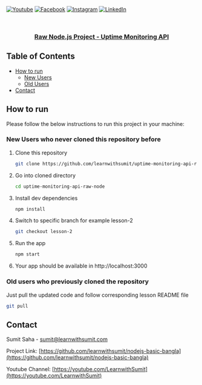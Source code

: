 [![Youtube][youtube-shield]][youtube-url]
[![Facebook][facebook-shield]][facebook-url]
[![Instagram][instagram-shield]][instagram-url]
[![LinkedIn][linkedin-shield]][linkedin-url]

<!-- PROJECT LOGO -->
<br />
<p align="center">
  <h3 align="center"><a href="https://github.com/learnwithsumit/uptime-monitoring-api-raw-node">Raw Node.js Project - Uptime Monitoring API</a></h3>

<!-- TABLE OF CONTENTS -->

## Table of Contents

- [How to run](#how-to-run)
  - [New Users](#new-users-who-never-cloned-this-repository-before)
  - [Old Users](#old-users-who-previously-cloned-the-repository)
- [Contact](#contact)

<!-- HOW TO RUN -->

## How to run

Please follow the below instructions to run this project in your machine:

### New Users who never cloned this repository before

1. Clone this repository
   ```sh
   git clone https://github.com/learnwithsumit/uptime-monitoring-api-raw-node.git
   ```
2. Go into cloned directory
   ```sh
   cd uptime-monitoring-api-raw-node
   ```
3. Install dev dependencies
   ```sh
   npm install
   ```
4. Switch to specific branch for example lesson-2
   ```sh
   git checkout lesson-2
   ```
5. Run the app
   ```sh
   npm start
   ```
6. Your app should be available in http://localhost:3000

### Old users who previously cloned the repository

Just pull the updated code and follow corresponding lesson README file

```sh
git pull
```

<!-- CONTACT -->

## Contact

Sumit Saha - [sumit@learnwithsumit.com](mailto:sumit@learnwithsumit.com)

Project Link: [https://github.com/learnwithsumit/nodejs-basic-bangla](https://github.com/learnwithsumit/nodejs-basic-bangla)

Youtube Channel: [https://youtube.com/LearnwithSumit](https://youtube.com/LearnwithSumit)

<!-- MARKDOWN LINKS & IMAGES -->

[youtube-shield]: https://img.shields.io/badge/-Youtube-black.svg?style=flat-square&logo=youtube&color=555&logoColor=white
[youtube-url]: https://youtube.com/LearnwithSumit
[facebook-shield]: https://img.shields.io/badge/-Facebook-black.svg?style=flat-square&logo=facebook&color=555&logoColor=white
[facebook-url]: https://facebook.com/letslearnwithsumit
[instagram-shield]: https://img.shields.io/badge/-Instagram-black.svg?style=flat-square&logo=instagram&color=555&logoColor=white
[instagram-url]: https://instagram.com/learnwithsumit
[linkedin-shield]: https://img.shields.io/badge/-LinkedIn-black.svg?style=flat-square&logo=linkedin&colorB=555
[linkedin-url]: https://linkedin.com/company/learnwithsumit
